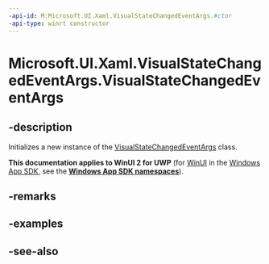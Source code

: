 ```yaml
---
-api-id: M:Microsoft.UI.Xaml.VisualStateChangedEventArgs.#ctor
-api-type: winrt constructor
---
```


<!-- Method syntax
public VisualStateChangedEventArgs()
-->

# Microsoft.UI.Xaml.VisualStateChangedEventArgs.VisualStateChangedEventArgs

## -description
Initializes a new instance of the [VisualStateChangedEventArgs](visualstatechangedeventargs.md) class.

**This documentation applies to WinUI 2 for UWP** (for [WinUI](/windows/apps/winui/winui3/) in the [Windows App SDK](/windows/apps/windows-app-sdk/), see the **[Windows App SDK namespaces](/windows/windows-app-sdk/api/winrt/)**).

## -remarks

## -examples

## -see-also
